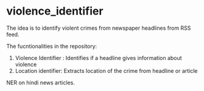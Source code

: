 # violence_identifier

The idea is to identify violent crimes from newspaper headlines from RSS feed.

The fucntionalities in the repository:

1) Violence Identifier : Identifies if a headline gives information about violence
2) Location identifier: Extracts location of the crime from headline or article

NER on hindi news articles.
